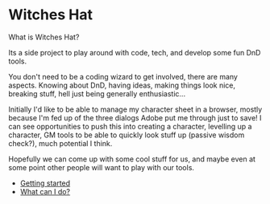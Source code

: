 # Witches Hat

What is Witches Hat?

Its a side project to play around with code, tech, and develop some fun DnD tools.

You don't need to be a coding wizard to get involved, there are many aspects. Knowing about DnD, having ideas, making things look nice, breaking stuff, hell just being generally enthusiastic...

Initially I'd like to be able to manage my character sheet in a browser, mostly because I'm fed up of the three dialogs Adobe put me through just to save! I can see opportunities to push this into creating a character, levelling up a character, GM tools to be able to quickly look stuff up (passive wisdom check?), much potential I think.

Hopefully we can come up with some cool stuff for us, and maybe even at some point other people will want to play with our tools.

- [Getting started](https://github.com/robinkemp/WitchesHat/blob/main/Docs/GettingStarted.md "Getting started")
- [What can I do?](https://github.com/robinkemp/WitchesHat/blob/main/Docs/WhatCanIDo.md "What can I do")